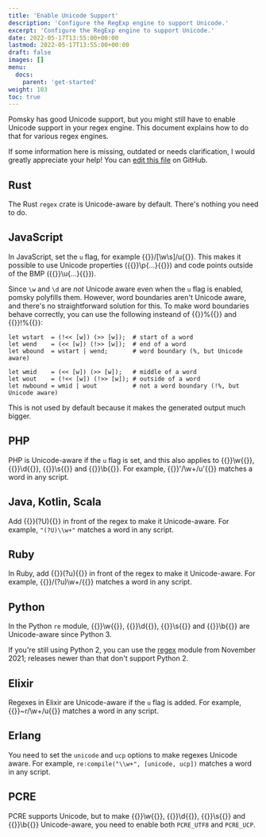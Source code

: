 ```yaml
---
title: 'Enable Unicode Support'
description: 'Configure the RegExp engine to support Unicode.'
excerpt: 'Configure the RegExp engine to support Unicode.'
date: 2022-05-17T13:55:00+00:00
lastmod: 2022-05-17T13:55:00+00:00
draft: false
images: []
menu:
  docs:
    parent: 'get-started'
weight: 103
toc: true
---
```


Pomsky has good Unicode support, but you might still have to enable Unicode support in your regex engine. This document explains how to do that for various regex engines.

If some information here is missing, outdated or needs clarification, I would greatly appreciate your help! You can [edit this file](https://github.com/rulex-rs/website/tree/main/content/docs/get-started/enable-unicode.md) on GitHub.

## Rust

The Rust `regex` crate is Unicode-aware by default. There's nothing you need to do.

## JavaScript

In JavaScript, set the `u` flag, for example {{<regexp>}}/[\w\s]/u{{</regexp>}}. This makes it possible to use Unicode properties ({{<regexp>}}\p{...}{{</regexp>}}) and code points outside of the BMP ({{<regexp>}}\u{...}{{</regexp>}}).

Since `\w` and `\d` are _not_ Unicode aware even when the `u` flag is enabled, pomsky polyfills them. However, word boundaries aren't Unicode aware, and there's no straightforward solution for this. To make word boundaries behave correctly, you can use the following insteand of {{<po>}}%{{</po>}} and {{<po>}}!%{{</po>}}:

```pomsky
let wstart  = (!<< [w]) (>> [w]);  # start of a word
let wend    = (<< [w]) (!>> [w]);  # end of a word
let wbound  = wstart | wend;       # word boundary (%, but Unicode aware)

let wmid    = (<< [w]) (>> [w]);   # middle of a word
let wout    = (!<< [w]) (!>> [w]); # outside of a word
let nwbound = wmid | wout          # not a word boundary (!%, but Unicode aware)
```

This is not used by default because it makes the generated output much bigger.

## PHP

PHP is Unicode-aware if the `u` flag is set, and this also applies to {{<regexp>}}\w{{</regexp>}},
{{<regexp>}}\d{{</regexp>}}, {{<regexp>}}\s{{</regexp>}} and {{<regexp>}}\b{{</regexp>}}. For
example, {{<regexp>}}'/\w+/u'{{</regexp>}} matches a word in any script.

## Java, Kotlin, Scala

Add {{<regexp>}}(?U){{</po>}} in front of the regex to make it Unicode-aware. For
example, `"(?U)\\w+"` matches a word in any script.

## Ruby

In Ruby, add {{<regexp>}}(?u){{</regexp>}} in front of the regex to make it Unicode-aware. For
example, {{<regexp>}}/(?u)\w+/{{</regexp>}} matches a word in any script.

## Python

In the Python `re` module, {{<regexp>}}\w{{</regexp>}}, {{<regexp>}}\d{{</regexp>}},
{{<regexp>}}\s{{</regexp>}} and {{<regexp>}}\b{{</regexp>}} are Unicode-aware since Python 3.

If you're still using Python 2, you can use the [regex](https://pypi.org/project/regex/2021.11.10/)
module from November 2021; releases newer than that don't support Python 2.

## Elixir

Regexes in Elixir are Unicode-aware if the `u` flag is added. For example, {{<regexp>}}~r/\w+/u{{</regexp>}} matches a word in any script.

## Erlang

You need to set the `unicode` and `ucp` options to make regexes Unicode aware. For example, `re:compile("\\w+", [unicode, ucp])` matches a word in any script.

## PCRE

PCRE supports Unicode, but to make {{<regexp>}}\w{{</regexp>}}, {{<regexp>}}\d{{</regexp>}},
{{<regexp>}}\s{{</regexp>}} and {{<regexp>}}\b{{</regexp>}} Unicode-aware, you need to enable both
`PCRE_UTF8` and `PCRE_UCP`.

